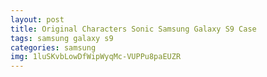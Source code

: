 ```yaml
---
layout: post
title: Original Characters Sonic Samsung Galaxy S9 Case
tags: samsung galaxy s9
categories: samsung
img: 1luSKvbLowDfWipWyqMc-VUPPu8paEUZR
---
```

